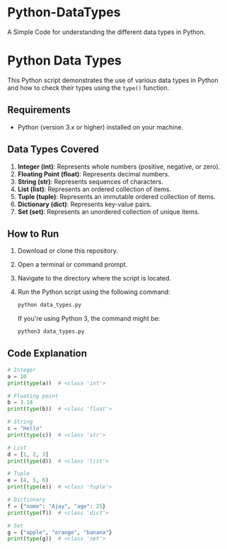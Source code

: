 # Python-DataTypes
A Simple Code for understanding the different data types in Python.
# Python Data Types

This Python script demonstrates the use of various data types in Python and how to check their types using the `type()` function.

## Requirements

- Python (version 3.x or higher) installed on your machine.

## Data Types Covered

1. **Integer (int)**: Represents whole numbers (positive, negative, or zero).
2. **Floating Point (float)**: Represents decimal numbers.
3. **String (str)**: Represents sequences of characters.
4. **List (list)**: Represents an ordered collection of items.
5. **Tuple (tuple)**: Represents an immutable ordered collection of items.
6. **Dictionary (dict)**: Represents key-value pairs.
7. **Set (set)**: Represents an unordered collection of unique items.

## How to Run

1. Download or clone this repository.
2. Open a terminal or command prompt.
3. Navigate to the directory where the script is located.
4. Run the Python script using the following command:

    ```bash
    python data_types.py
    ```

   If you're using Python 3, the command might be:

    ```bash
    python3 data_types.py
    ```

## Code Explanation

```python
# Integer
a = 10
print(type(a))  # <class 'int'>

# Floating point
b = 3.14
print(type(b))  # <class 'float'>

# String
c = "Hello"
print(type(c))  # <class 'str'>

# List
d = [1, 2, 3]
print(type(d))  # <class 'list'>

# Tuple
e = (4, 5, 6)
print(type(e))  # <class 'tuple'>

# Dictionary
f = {"name": "Ajay", "age": 25}
print(type(f))  # <class 'dict'>

# Set
g = {"apple", "orange", "banana"}
print(type(g))  # <class 'set'>
